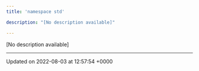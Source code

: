 ```yaml
---
title: 'namespace std'

description: "[No description available]"

---
```







[No description available]






-------------------------------

Updated on 2022-08-03 at 12:57:54 +0000